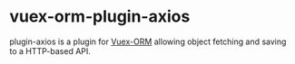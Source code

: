 # vuex-orm-plugin-axios

plugin-axios is a plugin for [Vuex-ORM](https://github.com/vuex-orm/vuex-orm) allowing object fetching and saving to a HTTP-based API.
